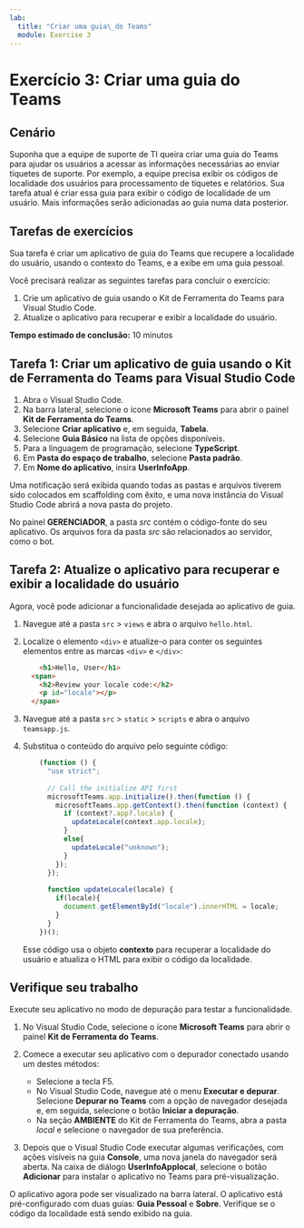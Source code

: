 ```yaml
---
lab:
  title: "Criar uma guia\_do Teams"
  module: Exercise 3
---
```


# Exercício 3: Criar uma guia do Teams

## Cenário

Suponha que a equipe de suporte de TI queira criar uma guia do Teams para ajudar os usuários a acessar as informações necessárias ao enviar tíquetes de suporte. Por exemplo, a equipe precisa exibir os códigos de localidade dos usuários para processamento de tíquetes e relatórios. Sua tarefa atual é criar essa guia para exibir o código de localidade de um usuário. Mais informações serão adicionadas ao guia numa data posterior.

## Tarefas de exercícios

Sua tarefa é criar um aplicativo de guia do Teams que recupere a localidade do usuário, usando o contexto do Teams, e a exibe em uma guia pessoal.

Você precisará realizar as seguintes tarefas para concluir o exercício:

1. Crie um aplicativo de guia usando o Kit de Ferramenta do Teams para Visual Studio Code.
1. Atualize o aplicativo para recuperar e exibir a localidade do usuário.

**Tempo estimado de conclusão:** 10 minutos

## Tarefa 1: Criar um aplicativo de guia usando o Kit de Ferramenta do Teams para Visual Studio Code

1. Abra o Visual Studio Code.
1. Na barra lateral, selecione o ícone **Microsoft Teams** para abrir o painel **Kit de Ferramenta do Teams**.
1. Selecione **Criar aplicativo** e, em seguida, **Tabela**.
1. Selecione **Guia Básico** na lista de opções disponíveis.
1. Para a linguagem de programação, selecione **TypeScript**.
1. Em **Pasta do espaço de trabalho**, selecione **Pasta padrão**.
1. Em **Nome do aplicativo**, insira **UserInfoApp**.

Uma notificação será exibida quando todas as pastas e arquivos tiverem sido colocados em scaffolding com êxito, e uma nova instância do Visual Studio Code abrirá a nova pasta do projeto.

No painel **GERENCIADOR**, a pasta *src* contém o código-fonte do seu aplicativo. Os arquivos fora da pasta *src* são relacionados ao servidor, como o bot.

## Tarefa 2: Atualize o aplicativo para recuperar e exibir a localidade do usuário

Agora, você pode adicionar a funcionalidade desejada ao aplicativo de guia.

1. Navegue até a pasta `src` > `views` e abra o arquivo `hello.html`.
1. Localize o elemento `<div>` e atualize-o para conter os seguintes elementos entre as marcas `<div>` e `</div>`:

    ```html
        <h1>Hello, User</h1>
      <span>
        <h2>Review your locale code:</h2>
        <p id="locale"></p>
      </span>
    ```

1. Navegue até a pasta `src` > `static` > `scripts` e abra o arquivo `teamsapp.js`.
1. Substitua o conteúdo do arquivo  pelo seguinte código:

    ```typescript
        (function () {
          "use strict";
        
          // Call the initialize API first
          microsoftTeams.app.initialize().then(function () {
            microsoftTeams.app.getContext().then(function (context) {
              if (context?.app?.locale) {
                updateLocale(context.app.locale);
              }
              else{
                updateLocale("unknown");
              }
            });
          });
        
          function updateLocale(locale) {
            if(locale){
              document.getElementById("locale").innerHTML = locale;
            }
          }
        })();
    ```

    Esse código usa o objeto **contexto** para recuperar a localidade do usuário e atualiza o HTML para exibir o código da localidade.

## Verifique seu trabalho

Execute seu aplicativo no modo de depuração para testar a funcionalidade.

1. No Visual Studio Code, selecione o ícone **Microsoft Teams** para abrir o painel **Kit de Ferramenta do Teams**.

2. Comece a executar seu aplicativo com o depurador conectado usando um destes métodos:

   - Selecione a tecla F5.
   - No Visual Studio Code, navegue até o menu **Executar e depurar**.  Selecione **Depurar no Teams** com a opção de navegador desejada e, em seguida, selecione o botão **Iniciar a depuração**.
   - Na seção **AMBIENTE** do Kit de Ferramenta do Teams, abra a pasta *local* e selecione o navegador de sua preferência.

3. Depois que o Visual Studio Code executar algumas verificações, com ações visíveis na guia **Console**, uma nova janela do navegador será aberta. Na caixa de diálogo **UserInfoApplocal**, selecione o botão **Adicionar** para instalar o aplicativo no Teams para pré-visualização.

O aplicativo agora pode ser visualizado na barra lateral. O aplicativo está pré-configurado com duas guias: **Guia Pessoal** e **Sobre**. Verifique se o código da localidade está sendo exibido na guia.
